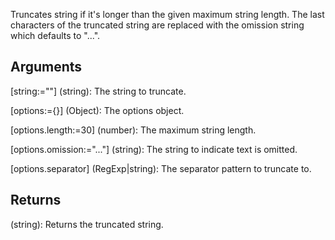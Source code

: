 Truncates string if it's longer than the given maximum string length. The last characters of the truncated string are replaced with the omission string which defaults to "...".



## Arguments

[string:=""] (string): The string to truncate.

[options:={}] (Object): The options object.

[options.length:=30] (number): The maximum string length.

[options.omission:="..."] (string): The string to indicate text is omitted.

[options.separator] (RegExp|string): The separator pattern to truncate to.

## Returns

(string): Returns the truncated string.
